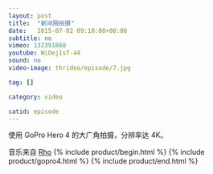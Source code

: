 ```yaml
---
layout: post
title:  "新间隔拍摄"
date:   2015-07-02 09:10:00+08:00
subtitle: no
vimeo: 132391868
youtube: WiOejIsf-44
sound: no
video-image: thrideo/episode/7.jpg

tag: []

category: video

catid: episode
---
```


使用 GoPro Hero 4 的大广角拍摄，分辨率达 4K。

音乐来自 [Rho](http://freemusicarchive.org/music/Rho/Brace_For_Gravity/01-NS062-Your_Sunrise)
{% include product/begin.html %}
{% include product/gopro4.html %}
{% include product/end.html %}